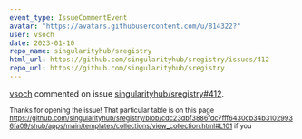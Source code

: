 ```yaml
---
event_type: IssueCommentEvent
avatar: "https://avatars.githubusercontent.com/u/814322?"
user: vsoch
date: 2023-01-10
repo_name: singularityhub/sregistry
html_url: https://github.com/singularityhub/sregistry/issues/412
repo_url: https://github.com/singularityhub/sregistry
---
```


<a href='https://github.com/vsoch' target='_blank'>vsoch</a> commented on issue <a href='https://github.com/singularityhub/sregistry/issues/412' target='_blank'>singularityhub/sregistry#412</a>.

<small>Thanks for opening the issue! That particular table is on this page https://github.com/singularityhub/sregistry/blob/cdc23dbf3886fdc7fff6430cb34b31029936fa09/shub/apps/main/templates/collections/view_collection.html#L101 if you